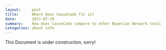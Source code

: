 ```yaml
---
layout:     post
title:      Where Does CauseCade fit in?
date:       2017-07-19 
summary:    How does CauseCade compare to other Bayesian Network tools that are currently availabe?
categories: about info
---
```


This Document is under construction, sorry!